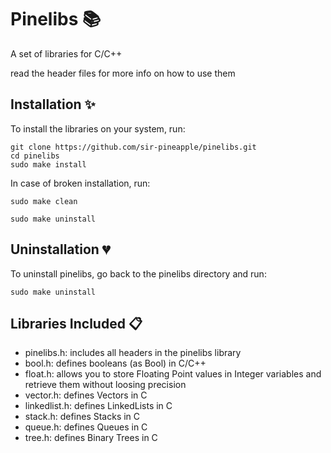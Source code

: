 # Pinelibs :books:

A set of libraries for C/C++

read the header files for more info on how to use them



## Installation :sparkles:

To install the libraries on your system, run:

```
git clone https://github.com/sir-pineapple/pinelibs.git
cd pinelibs
sudo make install
```

In case of broken installation, run:

```
sudo make clean

sudo make uninstall
```

## Uninstallation :broken_heart:

To uninstall pinelibs, go back to the pinelibs directory and run:

```
sudo make uninstall
```

## Libraries Included :clipboard:

- pinelibs.h: includes all headers in the pinelibs library
- bool.h: defines booleans (as Bool) in C/C++
- float.h: allows you to store Floating Point values in Integer variables and retrieve them without loosing precision
- vector.h: defines Vectors in C
- linkedlist.h: defines LinkedLists in C
- stack.h: defines Stacks in C
- queue.h: defines Queues in C
- tree.h: defines Binary Trees in C
